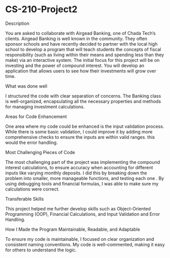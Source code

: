# CS-210-Project2
Description 

You are asked to collaborate with Airgead Banking, one of Chada Tech’s clients. Airgead Banking is well known in the community. They often sponsor schools and have recently decided to partner with the local high school to develop a program that will teach students the concepts of fiscal responsibility (such as living within their means and spending less than they make) via an interactive system. The initial focus for this project will be on investing and the power of compound interest. You will develop an application that allows users to see how their investments will grow over time.

What was done well

I structured the code with clear separation of concerns. The Banking class is well-organized, encapsulating all the necessary properties and methods for managing investment calculations.

Areas for Code Enhancement

One area where my code could be enhanced is the input validation process. While there is some basic validation, I could improve it by adding more comprehensive checks to ensure the inputs are within valid ranges.
this would the error handling.

Most Challenging Pieces of Code

The most challenging part of the project was implementing the compound interest calculations, to ensure accuracy when accounting for different inputs like varying monthly deposits. I did this by breaking down the problem into smaller, more manageable functions, and testing each one . By using debugging tools and financial formulas, I was able to make sure my calculations were correct.

Transferable Skills

This project helped me further develop skills such as Object-Oriented Programming (OOP), Financial Calculations, and Input Validation and Error Handling.

How I Made the Program Maintainable, Readable, and Adaptable

To ensure my code is maintainable, I focused on clear organization and consistent naming conventions. My code is well-commented, making it easy for others to understand the logic.
